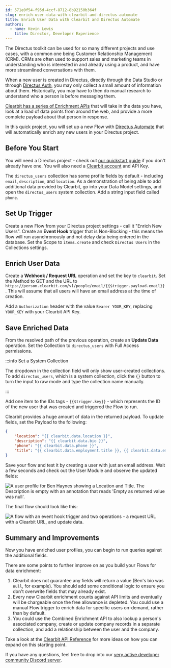 ```yaml
---
id: 571e0f54-f95d-4ccf-8712-8b92150b364f
slug: enrich-user-data-with-clearbit-and-directus-automate
title: Enrich User Data with Clearbit and Directus Automate
authors: 
  - name: Kevin Lewis
    title: Director, Developer Experience
---
```

The Directus toolkit can be used for so many different projects and use cases, with a common one being Customer Relationship Management (CRM). CRMs are often used to support sales and marketing teams in understanding who is interested in and already using a product, and have more streamlined conversations with them. 

When a new user is created in Directus, directly through the Data Studio or through [Directus Auth](https://directus.io/toolkit/auth), you may only collect a small amount of information about them. Historically, you may have to then do manual research to understand who a person is before messaging them. 

[Clearbit has a series of Enrichment APIs](https://clearbit.com/platform/enrichment) that will take in the data you have, look at a load of data points from around the web, and provide a more complete payload about that person in response. 

In this quick project, you will set up a new Flow with [Directus Automate](https://directus.io/toolkit/automate) that will automatically enrich any new users in your Directus project. 

## Before You Start 

You will need a Directus project - check out [our quickstart guide](/getting-started/quickstart) if you don't already have one. You will also need a [Clearbit account](https://dashboard.clearbit.com/signup) and API Key.

The `directus_users` collection has some profile fields by default - including `email`, `description`, and `location`. As a demonstration of being able to add additional data provided by Clearbit, go into your Data Model settings, and open the `directus_users` system collection. Add a string input field called `phone`. 

## Set Up Trigger

Create a new Flow from your Directus project settings - call it "Enrich New Users". Create an **Event Hook** trigger that is Non-Blocking - this means the flow will run asynchronously and not delay data being entered in the database. Set the Scope to `items.create` and check `Directus Users` in the Collections settings. 

## Enrich User Data 

Create a **Webhook / Request URL** operation and set the key to `clearbit`. Set the Method to GET and the URL to <span v-pre>`https://person.clearbit.com/v1/people/email/{{$trigger.payload.email}}`</span>. This will assume that all users will have an email address at the time of creation. 

Add a `Authorization` header with the value `Bearer YOUR_KEY`, replacing `YOUR_KEY` with your Clearbit API Key. 

## Save Enriched Data

From the resolved path of the previous operation, create an **Update Data** operation. Set the Collection to `directus_users` with Full Access permissions. 

:::info Set a System Collection

The dropdown in the collection field will only show user-created collections. To add `directus_users`, which is a system collection, click the `{}` button to turn the input to raw mode and type the collection name manually. 

:::

Add one item to the IDs tags - <span v-pre>`{{$trigger.key}}`</span> - which represents the ID of the new user that was created and triggered the Flow to run. 

Clearbit provides a huge amount of data in the returned payload. To update fields, set the Payload to the following:

```json
{
    "location": "{{ clearbit.data.location }}",
    "description": "{{ clearbit.data.bio }}",
    "phone": "{{ clearbit.data.phone }}",
    "title": "{{ clearbit.data.employment.title }}, {{ clearbit.data.employment.name }}"
}
```

Save your flow and test it by creating a user with just an email address. Wait a few seconds and check out the User Module and observe the updated fields:

![A user profile for Ben Haynes showing a Location and Title. The Description is empty with an annotation that reads 'Empty as returned value was null'.](https://product-team.directus.app/assets/3bcdf77e-b0c0-432d-b687-638b273ff403.webp)

The final flow should look like this: 

![A flow with an event hook trigger and two operations - a request URL with a Clearbit URL, and update data. ](https://product-team.directus.app/assets/9c4ba132-e9b2-4f72-a034-f5e963bd2461.webp)

## Summary and Improvements

Now you have enriched user profiles, you can begin to run queries against the additional fields. 

There are some points to further improve on as you build your Flows for data enrichment: 

1. Clearbit does not guarantee any fields will return a value (Ben's bio was `null`, for example). You should add some conditional logic to ensure you don't overwrite fields that may already exist. 
2. Every new Clearbit enrichment counts against API limits and eventually will be chargeable once the free allowance is depleted. You could use a manual Flow trigger to enrich data for specific users on-demand, rather than by default. 
3. You could use the Combined Enrichment API to also lookup a person's associated company, create or update company records in a separate collection, and add a relationship between the user and the company. 

Take a look at the [Clearbit API Reference](https://dashboard.clearbit.com/docs) for more ideas on how you can expand on this starting point.

If you have any questions, feel free to drop into our [very active developer community Discord server](https://directus.chat). 
